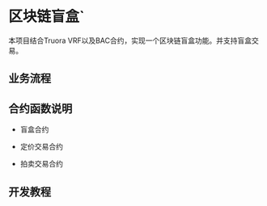 # 区块链盲盒`
  本项目结合Truora VRF以及BAC合约，实现一个区块链盲盒功能。并支持盲盒交易。
  
## 业务流程


## 合约函数说明
  - 盲盒合约
    
  - 定价交易合约
    
  - 拍卖交易合约

## 开发教程

